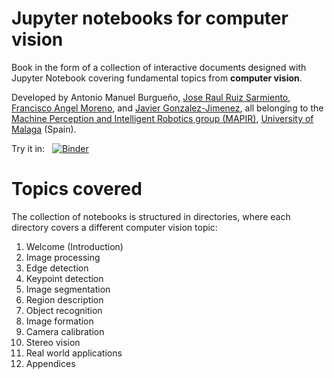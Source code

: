 # Jupyter notebooks for computer vision

Book in the form of a collection of interactive documents designed with Jupyter Notebook covering fundamental topics from **computer vision**.

Developed by Antonio Manuel Burgueño, [Jose Raul Ruiz Sarmiento](http://mapir.isa.uma.es/jotaraul), [Francisco Angel Moreno](http://mapir.isa.uma.es/mapirwebsite/index.php/people/199-francisco-moreno-due%C3%B1as), and [Javier Gonzalez-Jimenez](http://mapir.isa.uma.es/mapirwebsite/index.php/people/95-javier-gonzalez-jimenez), all belonging to the [Machine Perception and Intelligent Robotics group (MAPIR)](http://mapir.isa.uma.es/mapirwebsite/), [University of Malaga](https://www.uma.es/) (Spain).

Try it in: &nbsp; [![Binder](https://mybinder.org/badge_logo.svg)](https://mybinder.org/v2/gh/jotaraul/jupyter-notebooks-for-computer-vision/master)

# Topics covered

The collection of notebooks is structured in directories, where each directory covers a different computer vision topic:

1. Welcome (Introduction)
2. Image processing
3. Edge detection
4. Keypoint detection
5. Image segmentation
6. Region description
7. Object recognition
8. Image formation
9. Camera calibration
10. Stereo vision
11. Real world applications
12. Appendices

